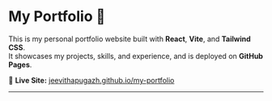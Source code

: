 # My Portfolio 🚀

This is my personal portfolio website built with **React**, **Vite**, and **Tailwind CSS**.  
It showcases my projects, skills, and experience, and is deployed on **GitHub Pages**.

🔗 **Live Site:** [jeevithapugazh.github.io/my-portfolio](https://jeevithapugazh.github.io/my-portfolio/)

---